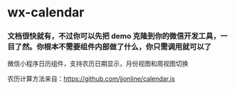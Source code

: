 # wx-calendar
### 文档很快就有，不过你可以先把 demo 克隆到你的微信开发工具，一目了然。你根本不需要组件内部做了什么，你只需调用就可以了

微信小程序日历组件，支持农历日期显示，月份视图和周视图切换

农历计算方法来自：<a href='https://github.com/jjonline/calendar.js'>https://github.com/jjonline/calendar.js</a>
